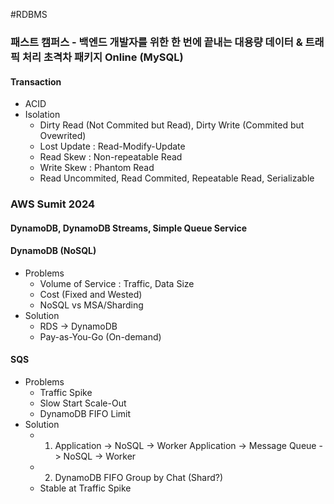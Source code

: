 #RDBMS

### 패스트 캠퍼스 - 백엔드 개발자를 위한 한 번에 끝내는 대용량 데이터 & 트래픽 처리 초격차 패키지 Online (MySQL)

#### Transaction
* ACID
* Isolation
	* Dirty Read (Not Commited but Read), Dirty Write (Commited but Ovewrited)
	* Lost Update : Read-Modify-Update
	* Read Skew : Non-repeatable Read
	* Write Skew : Phantom Read
	* Read Uncommited, Read Commited, Repeatable Read, Serializable

### AWS Sumit 2024

#### DynamoDB, DynamoDB Streams, Simple Queue Service

#### DynamoDB (NoSQL)
* Problems
	* Volume of Service : Traffic, Data Size
	* Cost (Fixed and Wested)
	* NoSQL vs MSA/Sharding
* Solution
	* RDS -> DynamoDB
	* Pay-as-You-Go (On-demand)
#### SQS
* Problems
	* Traffic Spike
	* Slow Start Scale-Out
	* DynamoDB FIFO Limit
* Solution
	* 1) Application -> NoSQL -> Worker
	    Application -> Message Queue -> NoSQL -> Worker
	* 2) DynamoDB FIFO Group by Chat (Shard?)
	* Stable at Traffic Spike